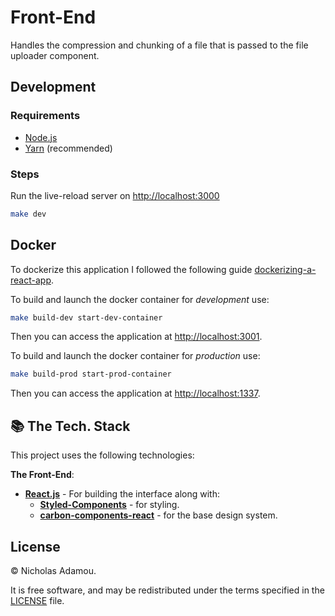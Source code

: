 # Front-End

Handles the compression and chunking of a file that is passed to the file uploader component.

## Development

### Requirements

- [Node.js](https://nodejs.org/en/)
- [Yarn](https://yarnpkg.com/en/) (recommended)

### Steps

Run the live-reload server on <http://localhost:3000>

```bash
make dev
```

## Docker

To dockerize this application I followed the following guide [dockerizing-a-react-app](https://mherman.org/blog/dockerizing-a-react-app/).

To build and launch the docker container for *development* use:

```bash
make build-dev start-dev-container
```

Then you can access the application at <http://localhost:3001>.

To build and launch the docker container for *production* use:

```bash
make build-prod start-prod-container
```

Then you can access the application at <http://localhost:1337>.

## 📚 The Tech. Stack

This project uses the following technologies:

**The Front-End**:

- [**React.js**](https://reactjs.org/) - For building the interface along with:
	- [**Styled-Components**](https://www.styled-components.com/) - for styling.
	- [**carbon-components-react**](https://npmjs.com/package/carbon-components-react) - for the base design system.

## License

© Nicholas Adamou.

It is free software, and may be redistributed under the terms specified in the [LICENSE] file.

[license]: LICENSE
